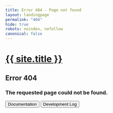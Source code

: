 ```yaml
---
title: Error 404 - Page not found
layout: landingpage
permalink: "404"
hide: true
robots: noindex, nofollow
canonical: false
---
```

<div id="header">
	<h1 class="title"><a href="/">{{ site.title }}</a></h1>
    <h2 class="errortitle">Error 404</h2>
    <h3 class="gray">The requested page could not be found.</h3>
    <div class="buttonwrapper">
        <a href="{{ site.baseurl }}/docs"><input type="submit" value="Documentation" /></a>
        <a href="{{ site.baseurl }}/devlog/"><input type="submit" value="Development Log" /></a>
    </div>
</div>